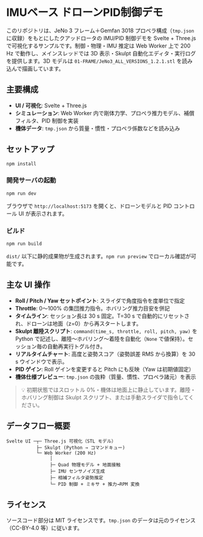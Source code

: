 # IMUベース ドローンPID制御デモ

このリポジトリは、JeNo 3 フレーム＋Gemfan 3018 プロペラ構成（`tmp.json` に収録）をもとにしたクアッドロータの IMU/PID 制御デモを Svelte + Three.js で可視化するサンプルです。制御・物理・IMU 推定は Web Worker 上で 200 Hz で動作し、メインスレッドでは 3D 表示・Skulpt 自動化エディタ・実行ログを提供します。3D モデルは `01-FRAME/JeNo3_ALL_VERSIONS_1.2.1.stl` を読み込んで描画しています。

## 主要構成

- **UI / 可視化**: Svelte + Three.js
- **シミュレーション**: Web Worker 内で剛体力学、プロペラ推力モデル、補償フィルタ、PID 制御を実装
- **機体データ**: `tmp.json` から質量・慣性・プロペラ係数などを読み込み

## セットアップ

```bash
npm install
```

### 開発サーバの起動

```bash
npm run dev
```

ブラウザで `http://localhost:5173` を開くと、ドローンモデルと PID コントロール UI が表示されます。

### ビルド

```bash
npm run build
```

`dist/` 以下に静的成果物が生成されます。`npm run preview` でローカル確認が可能です。

## 主な UI 操作

- **Roll / Pitch / Yaw セットポイント**: スライダで角度指令を度単位で指定
- **Throttle**: 0〜100% の集団推力指令。ホバリング推力目安を併記
- **タイムライン**: セッション長は 30 s 固定。T=30 s で自動的にリセットされ、ドローンは地面（z=0）から再スタートします。
- **Skulpt 離陸スクリプト**: `command(time_s, throttle, roll, pitch, yaw)` を Python で記述し、離陸〜ホバリング〜着陸を自動化（`None` で値保持）。セッション毎の自動再実行トグル付き。
- **リアルタイムチャート**: 高度と姿勢スコア（姿勢誤差 RMS から換算）を 30 s ウインドウで表示。
- **PID ゲイン**: Roll ゲインを変更すると Pitch にも反映（Yaw は初期値固定）
- **機体仕様プレビュー**: `tmp.json` の抜粋（質量、慣性、プロペラ諸元）を表示

> 💡 初期状態ではスロットル 0%・機体は地面上に静止しています。離陸・ホバリング制御は Skulpt スクリプト、または手動スライダで指令してください。

## データフロー概要

```
Svelte UI ─┬─ Three.js 可視化（STL モデル）
           ├─ Skulpt (Python → コマンドキュー)
           └─ Web Worker (200 Hz)
                │
                ├─ Quad 物理モデル + 地面接触
                ├─ IMU センサノイズ生成
                ├─ 相補フィルタ姿勢推定
                └─ PID 制御 + ミキサ + 推力→RPM 変換
```

## ライセンス

ソースコード部分は MIT ライセンスです。`tmp.json` のデータは元のライセンス（CC-BY-4.0 等）に従います。

